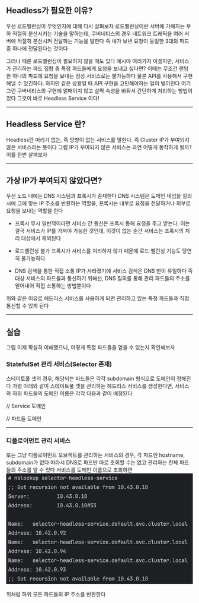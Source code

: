 ## Headless가 필요한 이유?
우선 로드밸런싱이 무엇인지에 대해 다시 살펴보자
로드밸런싱이란 서버에 가해지는 부하 적절히 분산시키는 기술을 말하는데, 쿠버네티스의 경우 네트워크 트래픽을 여러 서버에 적절히 분산시켜 전달하는 기능을 말한다
즉 내가 보낸 요청이 동일한 3대의 파드 중 하나에 전달된다는 것이다

그러나 때론 로드밸런싱이 필요하지 않을 때도 있다
예시야 여러가지 이겠지만, 서비스가 관리하는 파드 집합 중 특정 파드들에게 요청을 보내고 싶다면?
이때는 무조건 랜덤한 하나의 파드에 요청을 보내는 정상 서비스로는 불가능하다
물론 API를 사용해서 구현해낼 수 있긴하다. 하지만 같은 상황일 때 API 구현을 고민해야하는 일이 벌어진다
여기 그런 쿠버네티스의 구현에 얽매이지 않고 살짝 속성을 바꿔서 간단하게 처리하는 방법이 있다
그것이 바로 Headless Service 이다!

---
## Headless Service 란?
Headless란 머리가 없는, 즉 방향이 없는 서비스를 말한다. 즉 Cluster IP가 부여되지 않은 서비스라는 뜻이다
그럼 IP가 부여되지 않은 서비스는 과연 어떻게 동작하게 될까? 이를 한번 살펴보자

---
## 가상 IP가 부여되지 않았다면?
우선 노드 내에는 DNS 시스템과 프록시가 존재한다
DNS 시스템은 도메인 네임을 질의 시에 그에 맞는 IP 주소를 반환하는 역할을, 프록시는 내부로 요청을 전달하거나 외부로 요청을 보내는 역할을 한다

* 프록시 무시
일반적이라면 서비스 간 통신은 프록시 통해 요청을 주고 받는다. 이는 결국 서비스가 IP를 가져야 가능한 것인데, 이것이 없는 순간 서비스는 프록시의 처리 대상에서 제외된다

* 로드밸런싱 불가
프록시가 서비스를 처리하지 않기 때문에 로드 밸런싱 기능도 당연히 불가능하다

* DNS 검색을 통한 직접 소통
IP가 사라졌기에 서비스 검색은 DNS 만이 유일하다
즉 대상 서비스의 파드들과 통신하기 위해선, DNS 질의를 통해 관리 파드들의 주소를 얻어내어 직접 소통하는 방법뿐이다

위와 같은 이유로 헤드리스 서비스를 사용하게 되면 관리하고 있는 특정 파드들과 직접 통신할 수 있게 된다

---
## 실습
그럼 이제 확실히 이해했으니, 어떻게 특정 파드들을 얻을 수 있는지 확인해보자

### StatefulSet 관리 서비스(Selector 존재)
스테이트풀 셋의 경우, 해당되는 파드들은 각각 subdomain 형식으로 도메인이 정해진다
가령 아래와 같이 스테이트풀 셋을 관리하는 헤드리스 서비스를 생성한다면,
서비스와 하위 파드들의 도메인 이름은 각각 다음과 같이 배정된다

// Service 도메인

// 파드들 도메인

---
### 디플로이먼트 관리 서비스
또는 그냥 디플로이먼트 오브젝트를 관리하는 서비스의 경우, 각 파드엔 hostname, subdomain가 없다
따라서 DNS로 파드만 따로 조회할 수는 없고 관리하는 전체 파드들의 주소를 알 수 있다
서비스를 도메인 이름으로 조회하면
![img.png](img.png)

위처럼 하위 모든 파드들의 IP 주소를 반환한다
